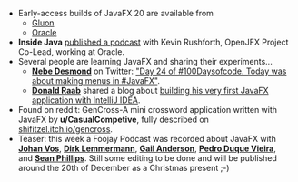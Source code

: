 * Early-access builds of JavaFX 20 are available from
  * [Gluon](https://gluonhq.com/products/javafx/)
  * [Oracle](https://jdk.java.net/javafx20/)
* **Inside Java** [published a podcast](https://inside.java/2022/11/18/podcast-027/) with Kevin Rushforth, OpenJFX Project Co-Lead, working at Oracle.
* Several people are learning JavaFX and sharing their experiments...
  * [**Nebe Desmond**](desmond__neba) on Twitter: ["Day 24 of #100Daysofcode. Today was about making menus in #JavaFX"](https://twitter.com/desmond__neba/status/1595881606602194944).
  * [**Donald Raab**](https://twitter.com/TheDonRaab) shared a blog about [building his very first JavaFX application with IntelliJ IDEA](https://donraab.medium.com/my-first-javafx-application-ee70a1d48cb3).
* Found on reddit: GenCross-A mini crossword application written with JavaFX by **u/CasualCompetive**, fully described on [shifitzel.itch.io/gencross](https://shifitzel.itch.io/gencross).
* Teaser: this week a Foojay Podcast was recorded about JavaFX with [**Johan Vos**](https://twitter.com/johanvos), [**Dirk Lemmermann**](https://twitter.com/dlemmermann), [**Gail Anderson**](https://twitter.com/gail_asgteach), [**Pedro Duque Vieira**](https://twitter.com/P_Duke), and [**Sean Phillips**](https://twitter.com/SeanMiPhillips). Still some editing to be done and will be published around the 20th of December as a Christmas present ;-)